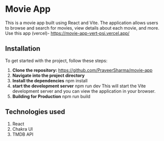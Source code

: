 # Movie App

This is a movie app built using React and Vite. The application allows users to browse and search for movies, view details about each movie, and more.
Use this app (vercel)- https://movie-app-vert-psi.vercel.app/

## Installation

To get started with the project, follow these steps:

1. **Clone the repository:**
    https://github.com/PraveerSharma/movie-app
2. **Navigate into the project directory**
3. **Install the dependencies**
   npm install
4. **start the development server**
   npm run dev
    This will start the Vite development server and you can view the application in your browser.
5. **Building for Production**
   npm run build

## Technologies used
1. React
2. Chakra UI
3. TMDB API
